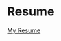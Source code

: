 # Resume

[My Resume](https://github.com/aag659/Resume/blob/658829e34dac63054bfecc6758b4a5a656000b09/Ghini_CV.pdf)

